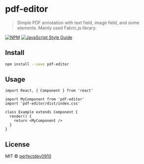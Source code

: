 # pdf-editor

> Simple PDF annotation with text field, image field, and some elements.
> Mainly used Fabric.js library.

[![NPM](https://img.shields.io/npm/v/pdf-editor.svg)](https://www.npmjs.com/package/pdf-editor) [![JavaScript Style Guide](https://img.shields.io/badge/code_style-standard-brightgreen.svg)](https://standardjs.com)

## Install

```bash
npm install --save pdf-editor
```

## Usage

```tsx
import React, { Component } from 'react'

import MyComponent from 'pdf-editor'
import 'pdf-editor/dist/index.css'

class Example extends Component {
  render() {
    return <MyComponent />
  }
}
```

## License

MIT © [perfectdev0910](https://github.com/perfectdev0910)
